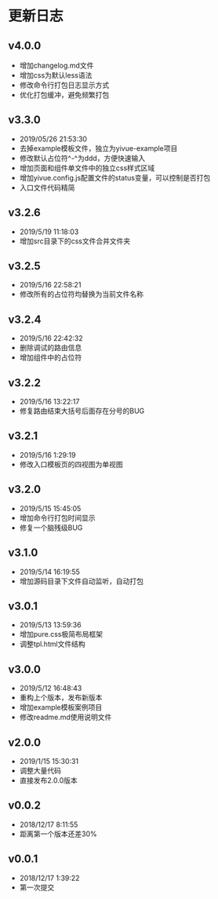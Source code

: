 # 更新日志
## v4.0.0
- 增加changelog.md文件
- 增加css为默认less语法
- 修改命令行打包日志显示方式
- 优化打包缓冲，避免频繁打包

## v3.3.0
- 2019/05/26 21:53:30
- 去掉example模板文件，独立为yivue-example项目
- 修改默认占位符^-^为ddd，方便快速输入
- 增加页面和组件单文件中的独立css样式区域
- 增加yivue.config.js配置文件的status变量，可以控制是否打包
- 入口文件代码精简

## v3.2.6
- 2019/5/19 11:18:03
- 增加src目录下的css文件合并文件夹

## v3.2.5
- 2019/5/16 22:58:21
- 修改所有的占位符均替换为当前文件名称

## v3.2.4
- 2019/5/16 22:42:32
- 删除调试的路由信息
- 增加组件中的占位符

## v3.2.2
- 2019/5/16 13:22:17
- 修复路由结束大括号后面存在分号的BUG

## v3.2.1
- 2019/5/16 1:29:19
- 修改入口模板页的四视图为单视图

## v3.2.0
- 2019/5/15 15:45:05
- 增加命令行打包时间显示
- 修复一个脑残级BUG

## v3.1.0
- 2019/5/14 16:19:55
- 增加源码目录下文件自动监听，自动打包

## v3.0.1
- 2019/5/13 13:59:36
- 增加pure.css极简布局框架
- 调整tpl.html文件结构

## v3.0.0
- 2019/5/12 16:48:43
- 重构上个版本，发布新版本
- 增加example模板案例项目
- 修改readme.md使用说明文件

## v2.0.0
- 2019/1/15 15:30:31
- 调整大量代码
- 直接发布2.0.0版本

## v0.0.2
- 2018/12/17 8:11:55
- 距离第一个版本还差30%

## v0.0.1
- 2018/12/17 1:39:22
- 第一次提交
